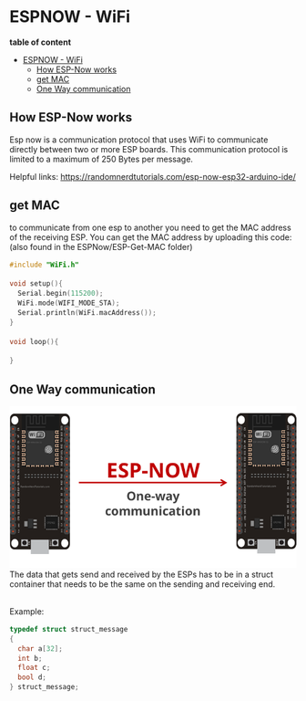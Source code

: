 # ESPNOW - WiFi

**table of content**
- [ESPNOW - WiFi](#espnow---wifi)
  - [How ESP-Now works](#how-esp-now-works)
  - [get MAC](#get-mac)
  - [One Way communication](#one-way-communication)


## How ESP-Now works
Esp now is a communication protocol that uses WiFi to communicate directly between two or more ESP boards. This communication protocol is limited to a maximum of 250 Bytes per message. 

Helpful links:
https://randomnerdtutorials.com/esp-now-esp32-arduino-ide/

## get MAC
to communicate from one esp to another you need to get the MAC address of the receiving ESP. You can get the MAC address by uploading this code: (also found in the ESPNow/ESP-Get-MAC folder)

```c++
#include "WiFi.h"
 
void setup(){
  Serial.begin(115200);
  WiFi.mode(WIFI_MODE_STA);
  Serial.println(WiFi.macAddress());
}
 
void loop(){

}
```

## One Way communication
<img src="img/ESP_NOW_one_way_communication_two_boards.webp">
<br>
The data that gets send and received by the ESPs has to be in a struct container that needs to be the same on the sending and receiving end.
<br>
<br>

Example:
```c++
typedef struct struct_message
{
  char a[32];
  int b;
  float c;
  bool d;
} struct_message;
 ```
